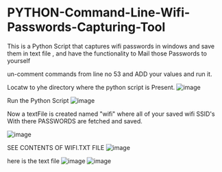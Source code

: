 # PYTHON-Command-Line-Wifi-Passwords-Capturing-Tool
This is a Python Script that captures wifi passwords in windows and save them in text file , and have the functionality to Mail those Passwords to yourself

un-comment commands from line no 53 and ADD your values and run it.

Locatw to yhe directory where  the python script is Present.
![image](https://user-images.githubusercontent.com/101200047/174038800-230cd4e4-3115-4527-a801-81a19dd51084.png)


Run the Python Script 
![image](https://user-images.githubusercontent.com/101200047/174039267-90e5be29-8789-4ba1-8cfe-8576bc870161.png)


Now a textFile is created named "wifi" where all of your saved wifi SSID's With there PASSWORDS are fetched and saved.

![image](https://user-images.githubusercontent.com/101200047/174039669-8cda3fa4-0354-425d-b6b9-decc6f72138b.png)


SEE CONTENTS OF WIFI.TXT FILE
![image](https://user-images.githubusercontent.com/101200047/174040234-4f60f157-127d-4086-956c-8737e8ae6931.png)

here is the text file
![image](https://user-images.githubusercontent.com/101200047/174040394-a188565d-f160-4896-8821-97ac03368d9e.png)
![image](https://user-images.githubusercontent.com/101200047/174040445-6ffefcc7-134f-45a3-8421-45534ceebbef.png)

